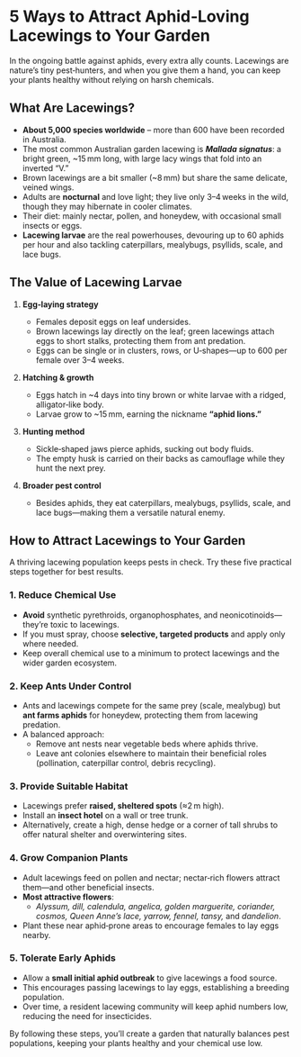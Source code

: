 # 5 Ways to Attract Aphid‑Loving Lacewings to Your Garden

In the ongoing battle against aphids, every extra ally counts. Lacewings are nature’s tiny pest‑hunters, and when you give them a hand, you can keep your plants healthy without relying on harsh chemicals.

## What Are Lacewings?

- **About 5,000 species worldwide** – more than 600 have been recorded in Australia.  
- The most common Australian garden lacewing is **_Mallada signatus_**: a bright green, ~15 mm long, with large lacy wings that fold into an inverted “V.”  
- Brown lacewings are a bit smaller (~8 mm) but share the same delicate, veined wings.  
- Adults are **nocturnal** and love light; they live only 3–4 weeks in the wild, though they may hibernate in cooler climates.  
- Their diet: mainly nectar, pollen, and honeydew, with occasional small insects or eggs.  
- **Lacewing larvae** are the real powerhouses, devouring up to 60 aphids per hour and also tackling caterpillars, mealybugs, psyllids, scale, and lace bugs.

## The Value of Lacewing Larvae

1. **Egg‑laying strategy**  
   - Females deposit eggs on leaf undersides.  
   - Brown lacewings lay directly on the leaf; green lacewings attach eggs to short stalks, protecting them from ant predation.  
   - Eggs can be single or in clusters, rows, or U‑shapes—up to 600 per female over 3–4 weeks.  

2. **Hatching & growth**  
   - Eggs hatch in ~4 days into tiny brown or white larvae with a ridged, alligator‑like body.  
   - Larvae grow to ~15 mm, earning the nickname **“aphid lions.”**  

3. **Hunting method**  
   - Sickle‑shaped jaws pierce aphids, sucking out body fluids.  
   - The empty husk is carried on their backs as camouflage while they hunt the next prey.  

4. **Broader pest control**  
   - Besides aphids, they eat caterpillars, mealybugs, psyllids, scale, and lace bugs—making them a versatile natural enemy.

## How to Attract Lacewings to Your Garden

A thriving lacewing population keeps pests in check. Try these five practical steps together for best results.

### 1. Reduce Chemical Use

- **Avoid** synthetic pyrethroids, organophosphates, and neonicotinoids—they’re toxic to lacewings.  
- If you must spray, choose **selective, targeted products** and apply only where needed.  
- Keep overall chemical use to a minimum to protect lacewings and the wider garden ecosystem.

### 2. Keep Ants Under Control

- Ants and lacewings compete for the same prey (scale, mealybug) but **ant farms aphids** for honeydew, protecting them from lacewing predation.  
- A balanced approach:  
  - Remove ant nests near vegetable beds where aphids thrive.  
  - Leave ant colonies elsewhere to maintain their beneficial roles (pollination, caterpillar control, debris recycling).  

### 3. Provide Suitable Habitat

- Lacewings prefer **raised, sheltered spots** (≈2 m high).  
- Install an **insect hotel** on a wall or tree trunk.  
- Alternatively, create a high, dense hedge or a corner of tall shrubs to offer natural shelter and overwintering sites.

### 4. Grow Companion Plants

- Adult lacewings feed on pollen and nectar; nectar‑rich flowers attract them—and other beneficial insects.  
- **Most attractive flowers**:  
  - *Alyssum, dill, calendula, angelica, golden marguerite, coriander, cosmos, Queen Anne’s lace, yarrow, fennel, tansy,* and *dandelion*.  
- Plant these near aphid‑prone areas to encourage females to lay eggs nearby.

### 5. Tolerate Early Aphids

- Allow a **small initial aphid outbreak** to give lacewings a food source.  
- This encourages passing lacewings to lay eggs, establishing a breeding population.  
- Over time, a resident lacewing community will keep aphid numbers low, reducing the need for insecticides.

By following these steps, you’ll create a garden that naturally balances pest populations, keeping your plants healthy and your chemical use low.